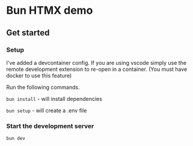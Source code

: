 # Bun HTMX demo

## Get started

### Setup

I've added a devcontainer config. If you are using vscode simply use the remote development extension to re-open in a container. (You must have docker to use this feature)

Run the following commands.

`bun install` - will install dependencies

`bun setup` - will create a .env file

### Start the development server

`bun dev`

